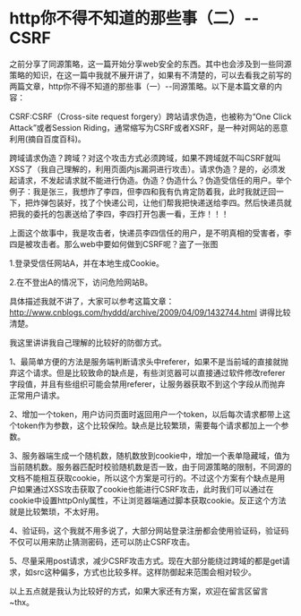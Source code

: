 # http你不得不知道的那些事（二）--CSRF 

之前分享了同源策略，这一篇开始分享web安全的东西。其中也会涉及到一些同源策略的知识，在这一篇中我就不展开讲了，如果有不清楚的，可以去看我之前写的两篇文章，http你不得不知道的那些事（一）--同源策略。以下是本篇文章的内容：

CSRF:CSRF（Cross-site request forgery）跨站请求伪造，也被称为“One Click Attack”或者Session Riding，通常缩写为CSRF或者XSRF，是一种对网站的恶意利用(摘自百度百科)。

跨域请求伪造？跨域？对这个攻击方式必须跨域，如果不跨域就不叫CSRF就叫XSS了（我自己理解的，利用页面内js漏洞进行攻击）。请求伪造？是的，必须发起请求，不发起请求就不能进行伪造。伪造？伪造什么？伪造受信任的用户。举个例子：我是张三，我想炸了李四，但李四和我有仇肯定防着我，此时我就迂回一下，把炸弹包装好，找了个快递公司，让他们帮我把快递送给李四。然后快递员就把我的委托的包裹送给了李四，李四打开包裹一看，王炸！！！

上面这个故事中，我是攻击者，快递员李四信任的用户，是不明真相的受害者，李四是被攻击者。那么web中要如何做到CSRF呢？盗了一张图

1.登录受信任网站A，并在本地生成Cookie。

2.在不登出A的情况下，访问危险网站B。

具体描述我就不讲了，大家可以参考这篇文章：http://www.cnblogs.com/hyddd/archive/2009/04/09/1432744.html
讲得比较清楚。

我这里讲讲我自己理解的比较好的防御方式。

1、最简单方便的方法是服务端判断请求头中referer，如果不是当前域的直接就抛弃这个请求。但是比较致命的缺点是，有些浏览器可以直接通过软件修改referer字段值，并且有些组织可能会禁用referer，让服务器获取不到这个字段从而抛弃正常用户请求。

2、增加一个token，用户访问页面时返回用户一个token，以后每次请求都带上这个token作为参数，这个比较保险。缺点是比较繁琐，需要每个请求都加上一个参数。

3、服务器端生成一个随机数，随机数放到cookie中，增加一个表单隐藏域，值为当前随机数。服务器匹配时校验随机数是否一致，由于同源策略的限制，不同源的文档不能相互获取cookie，所以这个方案是可行的。不过这个方案有个缺点是用户如果通过XSS攻击获取了cookie也能进行CSRF攻击，此时我们可以通过在cookie中设置httpOnly属性，不让浏览器端通过脚本获取cookie。反正这个方法就是比较繁琐，不太好用。

4、验证码，这个我就不用多说了，大部分网站登录注册都会使用验证码，验证码不仅可以用来防止猜测密码，还可以防止CSRF攻击。

5、尽量采用post请求，减少CSRF攻击方式。现在大部分能绕过跨域的都是get请求，如src这种偏多，方式也比较多样。这样防御起来范围会相对较少。

以上五点就是我认为比较好的方式，如果大家还有方案，欢迎在留言区留言~thx。

